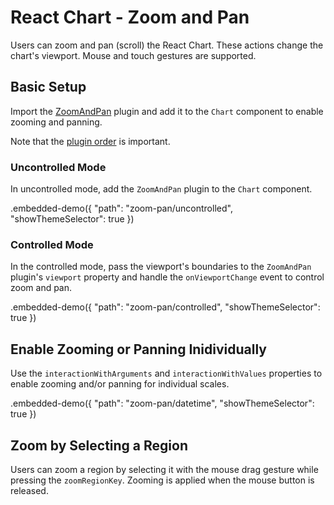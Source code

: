 # React Chart - Zoom and Pan

Users can zoom and pan (scroll) the React Chart. These actions change the chart's viewport. Mouse and touch gestures are supported.

## Basic Setup

Import the [ZoomAndPan](../reference/zoom-and-pan.md) plugin and add it to the `Chart` component to enable zooming and panning.

Note that the [plugin order](./plugin-overview.md#plugin-order) is important.

### Uncontrolled Mode

In uncontrolled mode, add the `ZoomAndPan` plugin to the `Chart` component.

.embedded-demo({ "path": "zoom-pan/uncontrolled", "showThemeSelector": true })

### Controlled Mode

In the controlled mode, pass the viewport's boundaries to the `ZoomAndPan` plugin's `viewport` property and handle the `onViewportChange` event to control zoom and pan.

.embedded-demo({ "path": "zoom-pan/controlled", "showThemeSelector": true })

## Enable Zooming or Panning Inidividually

Use the `interactionWithArguments` and `interactionWithValues` properties to enable zooming and/or panning for individual scales.

.embedded-demo({ "path": "zoom-pan/datetime", "showThemeSelector": true })

## Zoom by Selecting a Region

Users can zoom a region by selecting it with the mouse drag gesture while pressing the `zoomRegionKey`. Zooming is applied when the mouse button is released.

